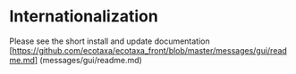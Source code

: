 # Internationalization
Please see the short install and update documentation [https://github.com/ecotaxa/ecotaxa_front/blob/master/messages/gui/readme.md] (messages/gui/readme.md)
